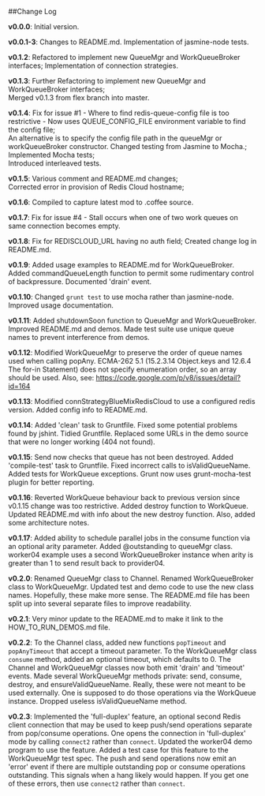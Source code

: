 ##Change Log

**v0.0.0**: Initial version.

**v0.0.1-3**: Changes to README.md. Implementation of jasmine-node tests.

**v0.1.2**: Refactored to implement new QueueMgr and WorkQueueBroker interfaces; Implementation of connection strategies. 

**v0.1.3**: Further Refactoring to implement new QueueMgr and WorkQueueBroker interfaces;   
Merged v0.1.3 from flex branch into master.

**v0.1.4**: Fix for issue #1 - Where to find redis-queue-config file is too restrictive - Now uses
QUEUE_CONFIG_FILE environment variable to find the config file;   
An alternative is to specify the config file path in the queueMgr or workQueueBroker constructor.
Changed testing from Jasmine to Mocha.; Implemented Mocha tests;      
Introduced interleaved tests.

**v0.1.5**: Various comment and README.md changes;   
Corrected error in provision of Redis Cloud hostname;

**v0.1.6**: Compiled to capture latest mod to .coffee source.

**v0.1.7**: Fix for issue #4 - Stall occurs when one of two work queues on same connection becomes empty.

**v0.1.8**: Fix for REDISCLOUD_URL having no auth field; Created change log in README.md.

**v0.1.9**: Added usage examples to README.md for WorkQueueBroker. Added commandQueueLength function 
to permit some rudimentary control of backpressure. Documented 'drain' event.

**v0.1.10**: Changed `grunt test` to use mocha rather than jasmine-node. Improved usage documentation.

**v0.1.11**: Added shutdownSoon function to QueueMgr and WorkQueueBroker. Improved README.md and demos. Made test suite
use unique queue names to prevent interference from demos.

**v0.1.12**: Modified WorkQueueMgr to preserve the order of
queue names used when calling popAny. ECMA-262 5.1 (15.2.3.14 Object.keys and 12.6.4 The for-in Statement) does not
specify enumeration order, so an array should be used. Also, see: https://code.google.com/p/v8/issues/detail?id=164

**v0.1.13**: Modified connStrategyBlueMixRedisCloud to use a configured redis version. Added config info to README.md.

**v0.1.14**: Added 'clean' task to Gruntfile. Fixed some potential problems found by jshint. Tidied Gruntfile.
Replaced some URLs in the demo source that were no longer working (404 not found).

**v0.1.15**: Send now checks that queue has not been destroyed.
Added 'compile-test' task to Gruntfile. Fixed
incorrect calls to isValidQueueName. Added tests for WorkQueue
exceptions. Grunt now uses grunt-mocha-test plugin for better
reporting.

**v0.1.16**: Reverted WorkQueue behaviour back to previous version since v0.1.15 change was too restrictive.
Added destroy function to WorkQueue. Updated README.md with info about the new destroy function. Also, added
some architecture notes.

**v0.1.17**: Added ability to schedule parallel jobs in the consume function via an optional arity parameter.
Added @outstanding to queueMgr class. worker04 example uses a second WorkQueueBroker instance when arity is
greater than 1 to send result back to provider04.

**v0.2.0**: Renamed QueueMgr class to Channel. Renamed WorkQueueBroker class to WorkQueueMgr. Updated test
and demo code to use the new class names. Hopefully, these make more sense.
The README.md file has been split up into several separate files to improve readability.

**v0.2.1**: Very minor update to the README.md to make it link to the HOW_TO_RUN_DEMOS.md file.

**v0.2.2**: To the Channel class, added new functions `popTimeout` and `popAnyTimeout` that accept a timeout
parameter. To the WorkQueueMgr class `consume` method, added an
optional timeout, which defaults to 0.
The Channel and WorkQueueMgr classes now both emit 'drain' and 'timeout' events. Made several WorkQueueMgr methods private:
send, consume, destroy, and ensureValidQueueName. Really, these were not meant to be used externally.
One is supposed to do those operations via the WorkQueue instance. Dropped useless isValidQueueName method.

**v0.2.3**: Implemented the 'full-duplex' feature, an optional second Redis client connection that may
be used to keep push/send operations separate from pop/consume operations. One opens the connection in
'full-duplex' mode by calling `connect2` rather than `connect`. Updated the worker04 demo program
to use the feature. Added a test case for this feature to the WorkQueueMgr test spec. The push and
send operations now emit an 'error' event if there are multiple outstanding pop or consume operations
outstanding. This signals when a hang likely would happen. If you get one of these errors, then use
`connect2` rather than `connect`.

